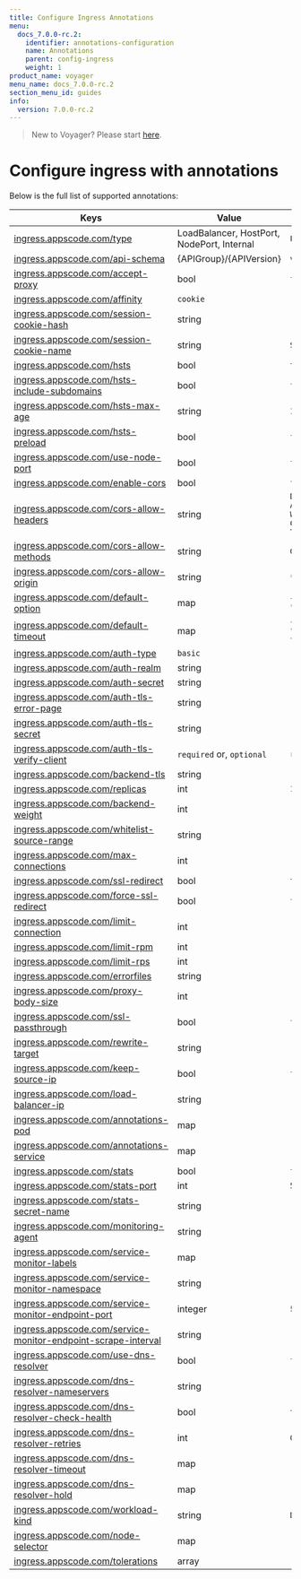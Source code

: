 ```yaml
---
title: Configure Ingress Annotations
menu:
  docs_7.0.0-rc.2:
    identifier: annotations-configuration
    name: Annotations
    parent: config-ingress
    weight: 1
product_name: voyager
menu_name: docs_7.0.0-rc.2
section_menu_id: guides
info:
  version: 7.0.0-rc.2
---
```


> New to Voyager? Please start [here](/docs/7.0.0-rc.2/concepts/overview).

# Configure ingress with annotations

Below is the full list of supported annotations:

|  Keys  |   Value   |  Default |
|--------|-----------|----------|
| [ingress.appscode.com/type](/docs/7.0.0-rc.2/concepts/README) | LoadBalancer, HostPort, NodePort, Internal | `LoadBalancer` |
| [ingress.appscode.com/api-schema](/docs/7.0.0-rc.2/concepts/overview) | {APIGroup}/{APIVersion} | `voyager.appscode.com/v1beta1` |
| [ingress.appscode.com/accept-proxy](/docs/7.0.0-rc.2/guides/ingress/configuration/accept-proxy) | bool | `false` |
| [ingress.appscode.com/affinity](/docs/7.0.0-rc.2/guides/ingress/http/sticky-session) | `cookie` | |
| [ingress.appscode.com/session-cookie-hash](/docs/7.0.0-rc.2/guides/ingress/http/sticky-session) | string | |
| [ingress.appscode.com/session-cookie-name](/docs/7.0.0-rc.2/guides/ingress/http/sticky-session) | string | `SERVERID` |
| [ingress.appscode.com/hsts](/docs/7.0.0-rc.2/guides/ingress/http/hsts) | bool | `true` |
| [ingress.appscode.com/hsts-include-subdomains](/docs/7.0.0-rc.2/guides/ingress/http/hsts) | bool | `false` |
| [ingress.appscode.com/hsts-max-age](/docs/7.0.0-rc.2/guides/ingress/http/hsts) | string | `15768000` |
| [ingress.appscode.com/hsts-preload](/docs/7.0.0-rc.2/guides/ingress/http/hsts) | bool | `false` |
| [ingress.appscode.com/use-node-port](/docs/7.0.0-rc.2/concepts/ingress-types/nodeport) | bool | `false` |
| [ingress.appscode.com/enable-cors](/docs/7.0.0-rc.2/guides/ingress/http/cors) | bool | `false` |
| [ingress.appscode.com/cors-allow-headers](/docs/7.0.0-rc.2/guides/ingress/http/cors) | string | `DNT,X-CustomHeader,Keep-Alive,User-Agent,X-Requested-With,If-Modified-Since,Cache-Control,Content-Type,Authorization` |
| [ingress.appscode.com/cors-allow-methods](/docs/7.0.0-rc.2/guides/ingress/http/cors) | string | `GET,PUT,POST,DELETE,PATCH,OPTIONS` |
| [ingress.appscode.com/cors-allow-origin](/docs/7.0.0-rc.2/guides/ingress/http/cors) | string | `*` |
| [ingress.appscode.com/default-option](/docs/7.0.0-rc.2/guides/ingress/configuration/default-options) | map | `{"http-server-close": "true", "dontlognull": "true"}` |
| [ingress.appscode.com/default-timeout](/docs/7.0.0-rc.2/guides/ingress/configuration/default-timeouts) | map | `{"connect": "50s", "server": "50s", "client": "50s", "client-fin": "50s", "tunnel": "50s"}` |
| [ingress.appscode.com/auth-type](/docs/7.0.0-rc.2/guides/ingress/security/basic-auth) | `basic` | |
| [ingress.appscode.com/auth-realm](/docs/7.0.0-rc.2/guides/ingress/security/basic-auth) | string | |
| [ingress.appscode.com/auth-secret](/docs/7.0.0-rc.2/guides/ingress/security/basic-auth) | string | |
| [ingress.appscode.com/auth-tls-error-page](/docs/7.0.0-rc.2/guides/ingress/security/tls-auth) | string | |
| [ingress.appscode.com/auth-tls-secret](/docs/7.0.0-rc.2/guides/ingress/security/tls-auth) | string | |
| [ingress.appscode.com/auth-tls-verify-client](/docs/7.0.0-rc.2/guides/ingress/security/tls-auth) | `required` or, `optional` | `required` |
| [ingress.appscode.com/backend-tls](/docs/7.0.0-rc.2/guides/ingress/tls/backend-tls) | string | |
| [ingress.appscode.com/replicas](/docs/7.0.0-rc.2/guides/ingress/scaling) | int | `1` |
| [ingress.appscode.com/backend-weight](/docs/7.0.0-rc.2/guides/ingress/http/blue-green-deployment) | int | |
| [ingress.appscode.com/whitelist-source-range](/docs/7.0.0-rc.2/guides/ingress/configuration/whitelist) | string | |
| [ingress.appscode.com/max-connections](/docs/7.0.0-rc.2/guides/ingress/configuration/max-connections) | int | |
| [ingress.appscode.com/ssl-redirect](/docs/7.0.0-rc.2/guides/ingress/configuration/ssl-redirect) | bool | `true` |
| [ingress.appscode.com/force-ssl-redirect](/docs/7.0.0-rc.2/guides/ingress/configuration/ssl-redirect) | bool | `false` |
| [ingress.appscode.com/limit-connection](/docs/7.0.0-rc.2/guides/ingress/configuration/rate-limit) | int | |
| [ingress.appscode.com/limit-rpm](/docs/7.0.0-rc.2/guides/ingress/configuration/rate-limit) | int | |
| [ingress.appscode.com/limit-rps](/docs/7.0.0-rc.2/guides/ingress/configuration/rate-limit) | int | |
| [ingress.appscode.com/errorfiles](/docs/7.0.0-rc.2/guides/ingress/configuration/error-files) | string | |
| [ingress.appscode.com/proxy-body-size](/docs/7.0.0-rc.2/guides/ingress/configuration/body-size) | int | |
| [ingress.appscode.com/ssl-passthrough](/docs/7.0.0-rc.2/guides/ingress/configuration/ssl-passthrough) | bool | `false` |
| [ingress.appscode.com/rewrite-target](/docs/7.0.0-rc.2/guides/ingress/configuration/rewrite-target) | string | |
| [ingress.appscode.com/keep-source-ip](/docs/7.0.0-rc.2/guides/ingress/configuration/keep-source-ip) | bool | `false` |
| [ingress.appscode.com/load-balancer-ip](/docs/7.0.0-rc.2/guides/ingress/configuration/loadbalancer-ip) | string | |
| [ingress.appscode.com/annotations-pod](/docs/7.0.0-rc.2/guides/ingress/configuration/pod-annotations) | map | |
| [ingress.appscode.com/annotations-service](/docs/7.0.0-rc.2/guides/ingress/configuration/service-annotations) | map | |
| [ingress.appscode.com/stats](/docs/7.0.0-rc.2/guides/ingress/monitoring/haproxy-stats) | bool | `false` |
| [ingress.appscode.com/stats-port](/docs/7.0.0-rc.2/guides/ingress/monitoring/haproxy-stats) | int | `56789` |
| [ingress.appscode.com/stats-secret-name](/docs/7.0.0-rc.2/guides/ingress/monitoring/haproxy-stats) | string | |
| [ingress.appscode.com/monitoring-agent](/docs/7.0.0-rc.2/guides/ingress/monitoring/using-coreos-prometheus-operator) | string  |         |
| [ingress.appscode.com/service-monitor-labels](/docs/7.0.0-rc.2/guides/ingress/monitoring/using-coreos-prometheus-operator) | map     |         |
| [ingress.appscode.com/service-monitor-namespace](/docs/7.0.0-rc.2/guides/ingress/monitoring/using-coreos-prometheus-operator) | string  |         |
| [ingress.appscode.com/service-monitor-endpoint-port](/docs/7.0.0-rc.2/guides/ingress/monitoring/using-coreos-prometheus-operator) | integer | 56790   |
| [ingress.appscode.com/service-monitor-endpoint-scrape-interval](/docs/7.0.0-rc.2/guides/ingress/monitoring/using-coreos-prometheus-operator) | string  |         |
| [ingress.appscode.com/use-dns-resolver](/docs/7.0.0-rc.2/guides/ingress/http/external-svc#using-external-domain) | bool | `false` |
| [ingress.appscode.com/dns-resolver-nameservers](/docs/7.0.0-rc.2/guides/ingress/http/external-svc#using-external-domain) | string | |
| [ingress.appscode.com/dns-resolver-check-health](/docs/7.0.0-rc.2/guides/ingress/http/external-svc#using-external-domain) | bool | `true` |
| [ingress.appscode.com/dns-resolver-retries](/docs/7.0.0-rc.2/guides/ingress/http/external-svc#using-external-domain) | int | `0` |
| [ingress.appscode.com/dns-resolver-timeout](/docs/7.0.0-rc.2/guides/ingress/http/external-svc#using-external-domain) | map | |
| [ingress.appscode.com/dns-resolver-hold](/docs/7.0.0-rc.2/guides/ingress/http/external-svc#using-external-domain) | map | |
| [ingress.appscode.com/workload-kind](/docs/7.0.0-rc.2/guides/ingress/pod-placement#choosing-workload-kind) | string | `Deployment` |
| [ingress.appscode.com/node-selector](/docs/7.0.0-rc.2/guides/ingress/pod-placement#using-node-selector) | map | |
| [ingress.appscode.com/tolerations](/docs/7.0.0-rc.2/guides/ingress/pod-placement#using-taints-and-toleration) | array | |
